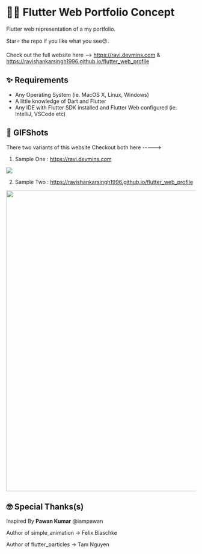 # 📁📁 Flutter Web Portfolio Concept
Flutter web representation of a my portfolio.

Star⭐ the repo if you like what you see😉.

Check out the full website here --> https://ravi.devmins.com & https://ravishankarsingh1996.github.io/flutter_web_profile

## ✨ Requirements
* Any Operating System (ie. MacOS X, Linux, Windows)
* A little knowledge of Dart and Flutter
* Any IDE with Flutter SDK installed and Flutter Web configured (ie. IntelliJ, VSCode etc)

## 📸 GIFShots
There two variants of this website
Checkout both here ----->

1. Sample One : https://ravi.devmins.com


<img src="extra/ravi.gif"/>


2. Sample Two : https://ravishankarsingh1996.github.io/flutter_web_profile


<img src="extra/ravi_particle_web.gif" width="800"/>


## 🤓 Special Thanks(s)
Inspired By **Pawan Kumar** @iampawan

Author of simple_animation -> Felix Blaschke

Author of flutter_particles -> Tam Nguyen
